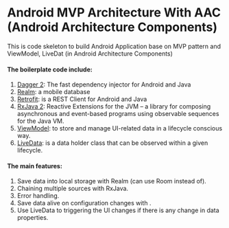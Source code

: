 #  Android MVP Architecture With AAC (Android Architecture Components)

This is code skeleton to build Android Application base on MVP pattern and ViewModel, LiveDat (in Android Architecture Components)

#### The boilerplate code include: 

1. [Dagger 2](https://github.com/google/dagger): The fast dependency injector for Android and Java
2. [Realm](https://realm.io): a mobile database
3. [Retrofit](http://square.github.io/retrofit/): is a REST Client for Android and Java
4. [RxJava 2](https://github.com/ReactiveX/RxJava): Reactive Extensions for the JVM – a library for composing asynchronous and event-based programs using observable sequences for the Java VM.
5. [ViewModel](https://developer.android.com/topic/libraries/architecture/viewmodel): to store and manage UI-related data in a lifecycle conscious way.
6. [LiveData](https://developer.android.com/topic/libraries/architecture/livedata):  is a data holder class that can be observed within a given lifecycle.


#### The main features:
1. Save data into local storage with Realm (can use Room instead of).
2. Chaining multiple sources with RxJava.
3. Error handling.
4. Save data alive on configuration changes with .
5. Use LiveData to triggering the UI changes if there is any change in data properties.
